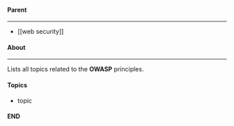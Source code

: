 #### Parent
- - -
- [[web security]]

#### About
---
Lists all topics related to the **OWASP** principles.

#### Topics
- topic

#### END



